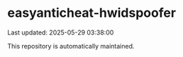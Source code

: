 # easyanticheat-hwidspoofer

Last updated: 2025-05-29 03:38:00

This repository is automatically maintained.
